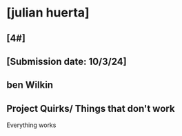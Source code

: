 # [julian huerta]
## [4#]
## [Submission date: 10/3/24]
## ben Wilkin 
## Project Quirks/ Things that don't work
Everything works
